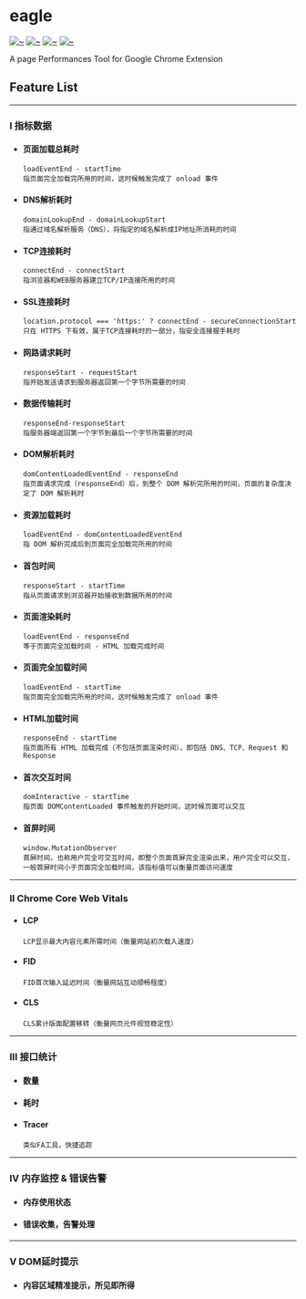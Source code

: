 # eagle

[![~](https://img.shields.io/badge/build-passing-success?style=flat&logo=GoogleChrome)](https://github.com/napster99/eagle)
[![~](https://img.shields.io/badge/npm-Grafana-%23F46800?style=flat&logo=Grafana)](https://github.com/grafana/grafana)
[![~](https://img.shields.io/badge/lastest-v0.0.1-critical)](https://github.com/napster99/eagle)
[![~](https://img.shields.io/badge/MIT-License-blue)](https://github.com/napster99/eagle/blob/master/LICENSE)


A page Performances Tool for Google Chrome Extension  

## Feature List
<hr>

### I 指标数据  
  * #### 页面加载总耗时
    ```
    loadEventEnd - startTime 
    指页面完全加载完所用的时间，这时候触发完成了 onload 事件
    ```

  * #### DNS解析耗时
    ```
    domainLookupEnd - domainLookupStart
    指通过域名解析服务（DNS），将指定的域名解析成IP地址所消耗的时间
    ```

  * #### TCP连接耗时
     ```
    connectEnd - connectStart
    指浏览器和WEB服务器建立TCP/IP连接所用的时间
    ```

  * #### SSL连接耗时
     ```
    location.protocol === 'https:' ? connectEnd - secureConnectionStart
    只在 HTTPS 下有效，属于TCP连接耗时的一部分，指安全连接握手耗时
    ```

  * #### 网路请求耗时
     ```
    responseStart - requestStart
    指开始发送请求到服务器返回第一个字节所需要的时间
    ```

  * #### 数据传输耗时
     ```
    responseEnd-responseStart
    指服务器端返回第一个字节到最后一个字节所需要的时间
    ```

  * #### DOM解析耗时
     ```
    domContentLoadedEventEnd - responseEnd
    指页面请求完成（responseEnd）后，到整个 DOM 解析完所用的时间，页面的复杂度决定了 DOM 解析耗时
    ```

  * #### 资源加载耗时
     ```
    loadEventEnd - domContentLoadedEventEnd
    指 DOM 解析完成后到页面完全加载完所用的时间
    ```

  * #### 首包时间
     ```
    responseStart - startTime
    指从页面请求到浏览器开始接收到数据所用的时间
    ```

  * #### 页面渲染耗时
     ```
    loadEventEnd - responseEnd
    等于页面完全加载时间 - HTML 加载完成时间
    ```

  * #### 页面完全加载时间
     ```
    loadEventEnd - startTime
    指页面完全加载完所用的时间，这时候触发完成了 onload 事件
    ```

  * #### HTML加载时间
     ```
    responseEnd - startTime
    指页面所有 HTML 加载完成（不包括页面渲染时间），即包括 DNS、TCP、Request 和 Response
    ```

  * #### 首次交互时间
     ```
    domInteractive - startTime
    指页面 DOMContentLoaded 事件触发的开始时间，这时候页面可以交互
    ```

  * #### 首屏时间
     ```
    window.MutationObserver 
    首屏时间，也称用户完全可交互时间，即整个页面首屏完全渲染出来，用户完全可以交互，一般首屏时间小于页面完全加载时间，该指标值可以衡量页面访问速度
    ```

<hr>

###  II Chrome Core Web Vitals
  * #### LCP
    ```LCP显示最大内容元素所需时间（衡量网站初次载入速度）```

  * #### FID
    ```FID首次输入延迟时间（衡量网站互动顺畅程度）```

  * #### CLS
    ```CLS累计版面配置移转（衡量网页元件视觉稳定性）```

<hr>

###  III 接口统计
  * #### 数量

  * #### 耗时

  * #### Tracer
    ```类似FA工具，快捷追踪```


<hr>

###  IV 内存监控 & 错误告警
  * #### 内存使用状态
  * #### 错误收集，告警处理

<hr>

###  V DOM延时提示
* #### 内容区域精准提示，所见即所得